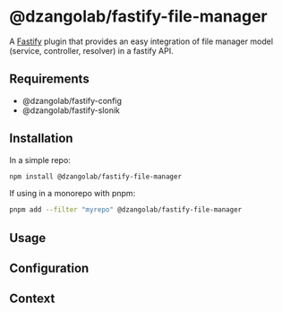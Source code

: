 # @dzangolab/fastify-file-manager

A [Fastify](https://github.com/fastify/fastify) plugin that provides an easy integration of file manager model (service, controller, resolver) in a fastify API.

## Requirements

- @dzangolab/fastify-config
- @dzangolab/fastify-slonik

## Installation

In a simple repo:

```bash
npm install @dzangolab/fastify-file-manager
```

If using in a monorepo with pnpm:

```bash
pnpm add --filter "myrepo" @dzangolab/fastify-file-manager
```

## Usage

## Configuration

## Context
